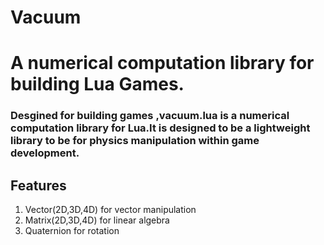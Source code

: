 # Vacuum
# A numerical computation library for building Lua Games.

### Desgined for building games ,vacuum.lua is a numerical computation library for Lua.It is designed to be a lightweight library to be  for physics manipulation within game development.

## Features
1) Vector(2D,3D,4D) for vector manipulation
2) Matrix(2D,3D,4D) for linear algebra
3) Quaternion for rotation
